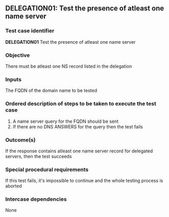 ## DELEGATION01: Test the presence of atleast one name server 

### Test case identifier
**DELEGATION01** Test the presence of atleast one name server 

### Objective
There must be atleast one NS record listed in the delegation

### Inputs
The FQDN of the domain name to be tested

### Ordered description of steps to be taken to execute the test case
1. A name server query for the FQDN should be sent
2. If there are no DNS ANSWERS for the query then the test fails

### Outcome(s)
If the response contains atleast one name server record for delegated servers, then the test succeeds 

### Special procedural requirements
If this test fails, it's impossible to continue and the whole testing process is aborted

### Intercase dependencies
None
